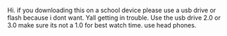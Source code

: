 Hi.
if you downloading this on a school device please use a usb drive or flash because i dont want. Yall getting in trouble.
Use the usb drive 2.0 or 3.0 make sure its not a 1.0 for best watch time.
use head phones.
